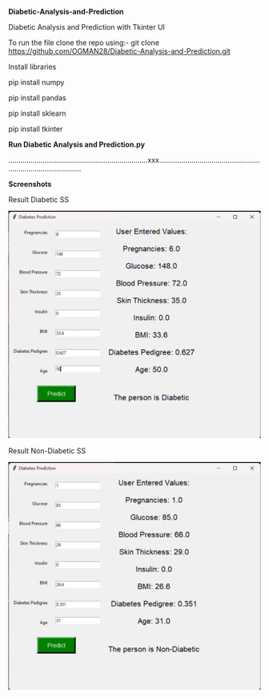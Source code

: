 **Diabetic-Analysis-and-Prediction**

Diabetic Analysis and Prediction with Tkinter UI

To run the file clone the repo using:-  git clone https://github.com/OGMAN28/Diabetic-Analysis-and-Prediction.git

Install libraries

pip install numpy

pip install pandas

pip install sklearn

pip install tkinter


**Run  Diabetic Analysis and Prediction.py**


.....................................................................xxx......................................................................................


**Screenshots**

Result Diabetic SS

![Result Diabetic SS](Screenshots/Diabetic.png)

Result Non-Diabetic SS

![Result Non-Diabetic SS](Screenshots/Non-Diabetic.png)
